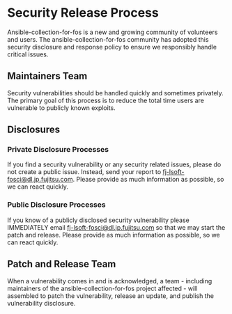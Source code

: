 # Security Release Process

Ansible-collection-for-fos is a new and growing community of volunteers and users. The ansible-collection-for-fos community has adopted this security disclosure and response policy to ensure we responsibly handle critical issues.

## Maintainers Team

Security vulnerabilities should be handled quickly and sometimes privately. The primary goal of this process is to reduce the total time users are vulnerable to publicly known exploits.

## Disclosures

### Private Disclosure Processes

If you find a security vulnerability or any security related issues, please do not create a public issue. Instead, send your report to fj-lsoft-fosci@dl.jp.fujitsu.com. Please provide as much information as possible, so we can react quickly.

### Public Disclosure Processes

If you know of a publicly disclosed security vulnerability please IMMEDIATELY email fj-lsoft-fosci@dl.jp.fujitsu.com so that we may start the patch and release. Please provide as much information as possible, so we can react quickly.

## Patch and Release Team

When a vulnerability comes in and is acknowledged, a team - including maintainers of the ansible-collection-for-fos project affected - will assembled to patch the vulnerability, release an update, and publish the vulnerability disclosure.
